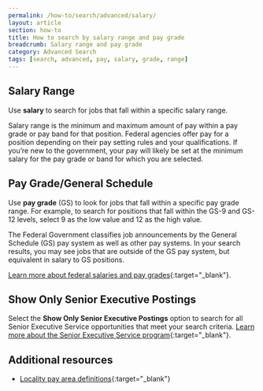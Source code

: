 ```yaml
---
permalink: /how-to/search/advanced/salary/
layout: article
section: how-to
title: How to search by salary range and pay grade
breadcrumb: Salary range and pay grade
category: Advanced Search
tags: [search, advanced, pay, salary, grade, range]
---
```


## Salary Range

Use **salary** to search for jobs that fall within a specific salary range. 

Salary range is the minimum and maximum amount of pay within a pay grade or pay band for that position. Federal agencies offer pay for a position depending on their pay setting rules and your qualifications. If you’re new to the government, your pay will likely be set at the minimum salary for the pay grade or band for which you are selected.


## Pay Grade/General Schedule

Use **pay grade** (GS) to look for jobs that fall within a specific pay grade range. For example, to search for positions that fall within the GS-9 and GS-12 levels, select 9 as the low value and 12 as the high value.

The Federal Government classifies job announcements by the General Schedule (GS) pay system as well as other pay systems. In your search results, you may see jobs that are outside of the GS pay system, but equivalent in salary to GS positions. 

[Learn more about federal salaries and pay grades](https://www.opm.gov/policy-data-oversight/pay-leave/salaries-wages/){:target="_blank"}.


## Show Only Senior Executive Postings

Select the **Show Only Senior Executive Postings** option to search for all Senior Executive Service opportunities that meet your search criteria. [Learn more about the Senior Executive Service program](https://www.usajobs.gov/Help/working-in-government/unique-hiring-paths/senior-executives/){:target="_blank"}.


## Additional resources

* [Locality pay area definitions](https://www.opm.gov/policy-data-oversight/pay-leave/salaries-wages/2016/locality-pay-area-definitions/){:target="_blank"}
